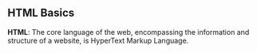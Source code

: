 ## HTML Basics 

**HTML**: The core language of the web, encompassing the information and structure of a website, is HyperText Markup Language.
